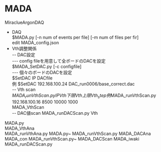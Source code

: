 # MADA
MiraclueArgonDAQ  
- DAQ  
$MADA.py [-n num of events per file] [-m num of files per fir]   
edit MADA_config.json  
- Vth調整関係  
-- DAC設定  
--- config fileを用意して全ボードのDACを設定  
$MADA_SetDAC.py [-c configfile]   
--- 個々のボードのDACを設定  
$SetDAC IP DACfile  
例 $SetDAC 192.168.100.24 DAC_run0006/base_correct.dac  
-- Vth scan  
$MADA_runVthScan.py IP Vth下限 Vth上限 Vth_step  
例　$MADA_runVthScan.py 192.168.100.16 8500 10000 1000  
MADA_VthScan  
-- DAC値scan
MADA_runDACScan.py  Vth


MADA.py              
MADA_VthAna          
MADA_runVthAna.py
MADA.py~                      MADA_runVthScan.py
MADA_DACAna          MADA_con             MADA_runVthScan.py~
MADA_DACScan         MADA_iwaki           
       MADA_runDACScan.py   
